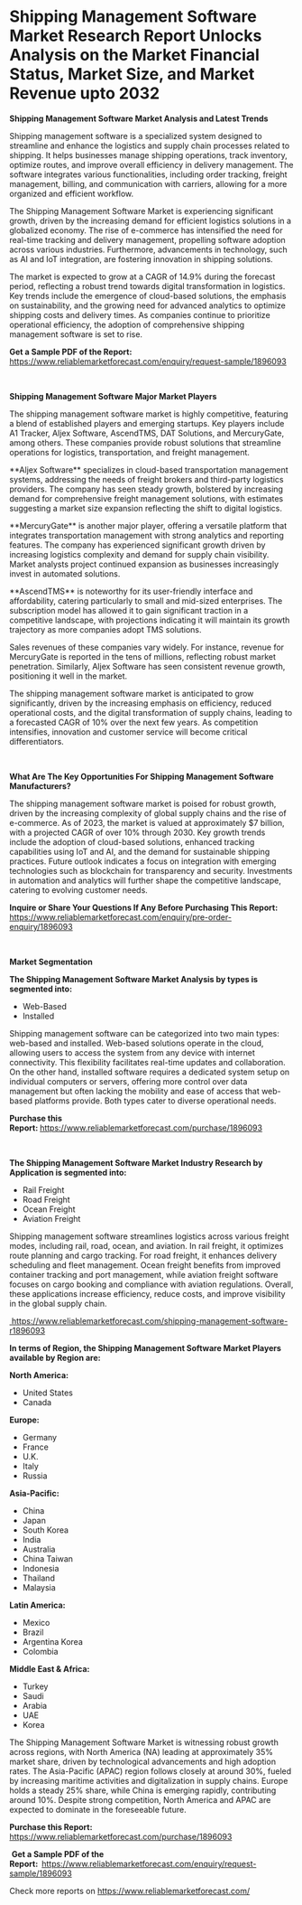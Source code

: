 <p><h1>Shipping Management Software Market Research Report Unlocks Analysis on the Market Financial Status, Market Size, and Market Revenue upto 2032</h1></p><p><strong>Shipping Management Software Market Analysis and Latest Trends</strong></p>
<p><p>Shipping management software is a specialized system designed to streamline and enhance the logistics and supply chain processes related to shipping. It helps businesses manage shipping operations, track inventory, optimize routes, and improve overall efficiency in delivery management. The software integrates various functionalities, including order tracking, freight management, billing, and communication with carriers, allowing for a more organized and efficient workflow.</p><p>The Shipping Management Software Market is experiencing significant growth, driven by the increasing demand for efficient logistics solutions in a globalized economy. The rise of e-commerce has intensified the need for real-time tracking and delivery management, propelling software adoption across various industries. Furthermore, advancements in technology, such as AI and IoT integration, are fostering innovation in shipping solutions.</p><p>The market is expected to grow at a CAGR of 14.9% during the forecast period, reflecting a robust trend towards digital transformation in logistics. Key trends include the emergence of cloud-based solutions, the emphasis on sustainability, and the growing need for advanced analytics to optimize shipping costs and delivery times. As companies continue to prioritize operational efficiency, the adoption of comprehensive shipping management software is set to rise.</p></p>
<p><strong>Get a Sample PDF of the Report:&nbsp;</strong> <a href="https://www.reliablemarketforecast.com/enquiry/request-sample/1896093?utm_campaign=3572&utm_medium=2&utm_source=Github&utm_content=ia&utm_term=28032025&utm_id=shipping-management-software">https://www.reliablemarketforecast.com/enquiry/request-sample/1896093</a></p>
<p>&nbsp;</p>
<p><strong>Shipping Management Software Major Market Players</strong></p>
<p><p>The shipping management software market is highly competitive, featuring a blend of established players and emerging startups. Key players include A1 Tracker, Aljex Software, AscendTMS, DAT Solutions, and MercuryGate, among others. These companies provide robust solutions that streamline operations for logistics, transportation, and freight management.</p><p>**Aljex Software** specializes in cloud-based transportation management systems, addressing the needs of freight brokers and third-party logistics providers. The company has seen steady growth, bolstered by increasing demand for comprehensive freight management solutions, with estimates suggesting a market size expansion reflecting the shift to digital logistics. </p><p>**MercuryGate** is another major player, offering a versatile platform that integrates transportation management with strong analytics and reporting features. The company has experienced significant growth driven by increasing logistics complexity and demand for supply chain visibility. Market analysts project continued expansion as businesses increasingly invest in automated solutions.</p><p>**AscendTMS** is noteworthy for its user-friendly interface and affordability, catering particularly to small and mid-sized enterprises. The subscription model has allowed it to gain significant traction in a competitive landscape, with projections indicating it will maintain its growth trajectory as more companies adopt TMS solutions.</p><p>Sales revenues of these companies vary widely. For instance, revenue for MercuryGate is reported in the tens of millions, reflecting robust market penetration. Similarly, Aljex Software has seen consistent revenue growth, positioning it well in the market.</p><p>The shipping management software market is anticipated to grow significantly, driven by the increasing emphasis on efficiency, reduced operational costs, and the digital transformation of supply chains, leading to a forecasted CAGR of 10% over the next few years. As competition intensifies, innovation and customer service will become critical differentiators.</p></p>
<p>&nbsp;</p>
<p><strong>What Are The Key Opportunities For Shipping Management Software Manufacturers?</strong></p>
<p><p>The shipping management software market is poised for robust growth, driven by the increasing complexity of global supply chains and the rise of e-commerce. As of 2023, the market is valued at approximately $7 billion, with a projected CAGR of over 10% through 2030. Key growth trends include the adoption of cloud-based solutions, enhanced tracking capabilities using IoT and AI, and the demand for sustainable shipping practices. Future outlook indicates a focus on integration with emerging technologies such as blockchain for transparency and security. Investments in automation and analytics will further shape the competitive landscape, catering to evolving customer needs.</p></p>
<p><strong>Inquire or Share Your Questions If Any Before Purchasing This Report:</strong> <a href="https://www.reliablemarketforecast.com/enquiry/pre-order-enquiry/1896093?utm_campaign=3572&utm_medium=2&utm_source=Github&utm_content=ia&utm_term=28032025&utm_id=shipping-management-software">https://www.reliablemarketforecast.com/enquiry/pre-order-enquiry/1896093</a></p>
<p>&nbsp;</p>
<p><strong>Market Segmentation</strong></p>
<p><strong>The Shipping Management Software Market Analysis by types is segmented into:</strong></p>
<p><ul><li>Web-Based</li><li>Installed</li></ul></p>
<p><p>Shipping management software can be categorized into two main types: web-based and installed. Web-based solutions operate in the cloud, allowing users to access the system from any device with internet connectivity. This flexibility facilitates real-time updates and collaboration. On the other hand, installed software requires a dedicated system setup on individual computers or servers, offering more control over data management but often lacking the mobility and ease of access that web-based platforms provide. Both types cater to diverse operational needs.</p></p>
<p><strong>Purchase this Report:&nbsp;</strong><a href="https://www.reliablemarketforecast.com/purchase/1896093?utm_campaign=3572&utm_medium=2&utm_source=Github&utm_content=ia&utm_term=28032025&utm_id=shipping-management-software">https://www.reliablemarketforecast.com/purchase/1896093</a></p>
<p>&nbsp;</p>
<p><strong>The Shipping Management Software Market Industry Research by Application is segmented into:</strong></p>
<p><ul><li>Rail Freight</li><li>Road Freight</li><li>Ocean Freight</li><li>Aviation Freight</li></ul></p>
<p><p>Shipping management software streamlines logistics across various freight modes, including rail, road, ocean, and aviation. In rail freight, it optimizes route planning and cargo tracking. For road freight, it enhances delivery scheduling and fleet management. Ocean freight benefits from improved container tracking and port management, while aviation freight software focuses on cargo booking and compliance with aviation regulations. Overall, these applications increase efficiency, reduce costs, and improve visibility in the global supply chain.</p></p>
<p><a href="https://www.reliablemarketforecast.com/shipping-management-software-r1896093?utm_campaign=3572&utm_medium=2&utm_source=Github&utm_content=ia&utm_term=28032025&utm_id=shipping-management-software">&nbsp;https://www.reliablemarketforecast.com/shipping-management-software-r1896093</a></p>
<p><strong>In terms of Region, the Shipping Management Software Market Players available by Region are:</strong></p>
<p>
    <p> <strong> North America: </strong>
        <ul>
            <li>United States</li>
            <li>Canada</li>
        </ul>
        </p> 
    <p> <strong> Europe: </strong>
        <ul>
            <li>Germany</li>
            <li>France</li>
            <li>U.K.</li>
            <li>Italy</li>
            <li>Russia</li>
        </ul>
        </p> 
    <p> <strong> Asia-Pacific: </strong>
        <ul>
            <li>China</li>
            <li>Japan</li>
            <li>South Korea</li>
            <li>India</li>
            <li>Australia</li>
            <li>China Taiwan</li>
            <li>Indonesia</li>
            <li>Thailand</li>
            <li>Malaysia</li>
        </ul>
        </p> 
    <p> <strong> Latin America: </strong>
        <ul>
            <li>Mexico</li>
            <li>Brazil</li>
            <li>Argentina Korea</li>
            <li>Colombia</li>
        </ul>
        </p> 
    <p> <strong> Middle East & Africa: </strong>
        <ul>
            <li>Turkey</li>
            <li>Saudi</li>
            <li>Arabia</li>
            <li>UAE</li>
            <li>Korea</li>
        </ul>
    </p>
    </p>
<p><p>The Shipping Management Software Market is witnessing robust growth across regions, with North America (NA) leading at approximately 35% market share, driven by technological advancements and high adoption rates. The Asia-Pacific (APAC) region follows closely at around 30%, fueled by increasing maritime activities and digitalization in supply chains. Europe holds a steady 25% share, while China is emerging rapidly, contributing around 10%. Despite strong competition, North America and APAC are expected to dominate in the foreseeable future.</p></p>
<p><strong>Purchase this Report: </strong><a href="https://www.reliablemarketforecast.com/purchase/1896093?utm_campaign=3572&utm_medium=2&utm_source=Github&utm_content=ia&utm_term=28032025&utm_id=shipping-management-software">https://www.reliablemarketforecast.com/purchase/1896093</a></p>
<p>&nbsp;<strong>Get a Sample PDF of the Report:&nbsp;&nbsp;</strong><a href="https://www.reliablemarketforecast.com/enquiry/request-sample/1896093?utm_campaign=3572&utm_medium=2&utm_source=Github&utm_content=ia&utm_term=28032025&utm_id=shipping-management-software">https://www.reliablemarketforecast.com/enquiry/request-sample/1896093</a></p>
<p><strong></strong></p>
<p>Check more reports on <a href="https://www.reliablemarketforecast.com/?utm_campaign=3572&utm_medium=2&utm_source=Github&utm_content=ia&utm_term=28032025&utm_id=shipping-management-software">https://www.reliablemarketforecast.com/</a></p>